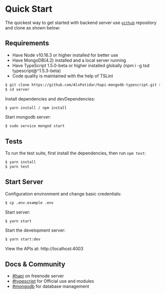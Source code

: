  
# Quick Start

  The quickest way to get started with backend server use [`github`](git://github.com/server.git) repository and clone as shown below:

## Requirements
 * Have Node v10.16.3 or higher installed for better use
 * Have MongoDB(4.2) installed and a local server running
 * Have TypeScript 1.5.0-beta or higher installed globally (npm i -g tsd typescript@^1.5.3-beta)
 * Code quality is maintained with the help of TSLint

```bash
$ git clone https://github.com/AlxPatidar/hapi-mongodb-typescript.git server
$ cd server
```
Install dependencies and devDependencies:
```bash
$ yarn install / npm install
```

Start mongodb server:
```bash
$ sudo service mongod start
```

## Tests

  To run the test suite, first install the dependencies, then run `npm test`:

```bash
$ yarn install
$ yarn test
```
## Start Server
Configuration environment and change basic credentials:
```bash
$ cp .env.example .env
```
  Start server:
```bash
$ yarn start
```
  Start the development server:

```bash
$ yarn start:dev
```

  View the APIs at: http://localhost:4003

## Docs & Community

  * [#hapi](https://hapi.dev/) on freenode server
  * [#typescript](https://www.typescriptlang.org/) for Official use and modules
  * [#mongodb](https://docs.mongodb.com/manual/reference/operator/aggregation/) for database management
